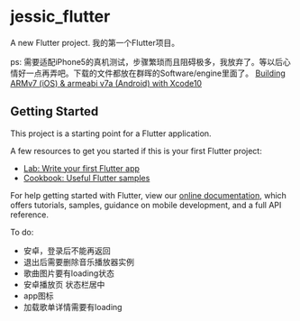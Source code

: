 # jessic_flutter

A new Flutter project.
我的第一个Flutter项目。


ps: 需要适配iPhone5的真机测试，步骤繁琐而且阻碍极多，我放弃了。等以后心情好一点再弄吧。下载的文件都放在群晖的Software/engine里面了。
[Building ARMv7 (iOS) & armeabi v7a (Android) with Xcode10](https://github.com/flutter/flutter/wiki/Supporting-legacy-platforms)

## Getting Started

This project is a starting point for a Flutter application.

A few resources to get you started if this is your first Flutter project:

- [Lab: Write your first Flutter app](https://flutter.dev/docs/get-started/codelab)
- [Cookbook: Useful Flutter samples](https://flutter.dev/docs/cookbook)

For help getting started with Flutter, view our
[online documentation](https://flutter.dev/docs), which offers tutorials,
samples, guidance on mobile development, and a full API reference.

To do:
* 安卓，登录后不能再返回
* 退出后需要删除音乐播放器实例
* 歌曲图片要有loading状态
* 安卓播放页 状态栏居中
* app图标
* 加载歌单详情需要有loading